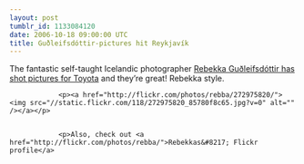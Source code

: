 ```yaml
---
layout: post
tumblr_id: 1133084120  
date: 2006-10-18 09:00:00 UTC
title: Guðleifsdóttir-pictures hit Reykjavík
---
```


The fantastic self-taught Icelandic photographer <a href="http://rebekkagudleifs.com/blog/2006/10/17/holy-crap/">Rebekka Guðleifsdóttir has shot pictures for Toyota</a> and they&#8217;re great! Rebekka style.</p>


				<p><a href="http://flickr.com/photos/rebba/272975820/"><img src="//static.flickr.com/118/272975820_85780f8c65.jpg?v=0" alt="" /></a></p>


				<p>Also, check out <a href="http://flickr.com/photos/rebba/">Rebekkas&#8217; Flickr profile</a>
